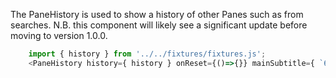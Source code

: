 The PaneHistory is used to show a history of other Panes such as from searches.
N.B. this component will likely see a significant update before moving to version 1.0.0.

```js
	import { history } from '../../fixtures/fixtures.js';
	<PaneHistory history={ history } onReset={()=>{}} mainSubtitle={ `6 Results` } />
```